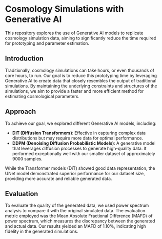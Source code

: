 # Cosmology Simulations with Generative AI

This repository explores the use of Generative AI models to replicate cosmology simulation data, aiming to significantly reduce the time required for prototyping and parameter estimation.

## Introduction

Traditionally, cosmology simulations can take hours, or even thousands of core hours, to run. Our goal is to reduce this prototyping time by leveraging Generative AI to create data that closely resembles the output of traditional simulations. By maintaining the underlying constraints and structures of the simulations, we aim to provide a faster and more efficient method for estimating cosmological parameters.

## Approach

To achieve our goal, we explored different Generative AI models, including:

- **DiT (Diffusion Transformers)**: Effective in capturing complex data distributions but may require more data for optimal performance.
- **DDPM (Denoising Diffusion Probabilistic Models)**: A generative model that leverages diffusion processes to generate high-quality data. It performed exceptionally well with our smaller dataset of approximately 9000 samples.

While the Transformer models (DiT) showed good data representation, the UNet model demonstrated superior performance for our dataset size, providing more accurate and reliable generated data.

## Evaluation

To evaluate the quality of the generated data, we used power spectrum analysis to compare it with the original simulated data. The evaluation metric employed was the Mean Absolute Fractional Difference (MAFD) of power spectrum, which measures the discrepancy between the generated and actual data. Our results yielded an MAFD of 1.10%, indicating high fidelity in the generated simulations.





